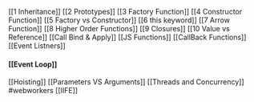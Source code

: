 [[1 Inheritance]]
[[2 Prototypes]]
[[3 Factory Function]]
[[4 Constructor Function]]
[[5 Factory vs Constructor]]
[[6 this keyword]]
[[7 Arrow Function]]
[[8 Higher Order Functions]]
[[9 Closures]]
[[10 Value vs Reference]]
[[Call Bind & Apply]]
[[JS Functions]]
[[CallBack Functions]]
[[Event Listners]]
#### [[Event Loop]]
[[Hoisting]]
[[Parameters VS Arguments]]
[[Threads and Concurrency]] #webworkers 
[[IIFE]]
